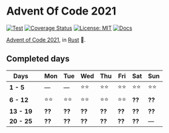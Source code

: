 # Advent Of Code 2021

[![Test](https://github.com/Srynetix/adventofcode2021/actions/workflows/test.yml/badge.svg)](https://github.com/Srynetix/adventofcode2021/actions/workflows/test.yml)
[![Coverage Status](https://coveralls.io/repos/github/Srynetix/adventofcode2021/badge.svg)](https://coveralls.io/github/Srynetix/adventofcode2021?branch=main)
[![License: MIT](https://img.shields.io/badge/License-MIT-green.svg)](https://opensource.org/licenses/MIT)
[![Docs](https://img.shields.io/badge/docs-up--to--date-lightgrey)](https://srynetix.github.io/adventofcode2021/adventofcode2021)

[Advent of Code 2021](https://adventofcode.com/2021/), in [Rust](https://www.rust-lang.org/) :crab:.

## Completed days

|Days||Mon|Tue|Wed|Thu|Fri|Sat|Sun|
|-----|-|---|---|---|---|---|---|---|
|**1 - 5**||&mdash;|&mdash;|:star::star:|:star::star:|:star::star:|:star::star:|:star::star:|
|**6 - 12**||:star::star:|:star::star:|:star::star:|:star::star:|:star::star:|**??**|**??**|
|**13 - 19**||**??**|**??**|**??**|**??**|**??**|**??**|**??**|
|**20 - 25**||**??**|**??**|**??**|**??**|**??**|**??**|&mdash;|
